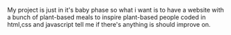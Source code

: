 My project is just in it's baby phase so what i want is to have a website with a bunch of plant-based meals to inspire plant-based people 
coded in html,css and javascript
tell me if there's anything is should improve on.
